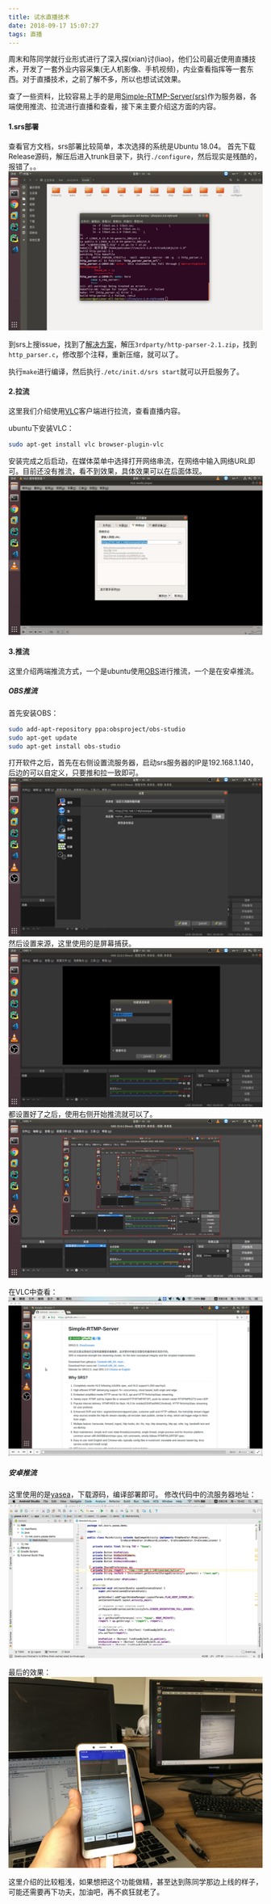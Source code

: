 ```yaml
---
title: 试水直播技术
date: 2018-09-17 15:07:27
tags: 直播
---
```


周末和陈同学就行业形式进行了深入探(xian)讨(liao)，他们公司最近使用直播技术，开发了一套外业内容采集(无人机影像、手机视频)，内业查看指挥等一套东西。对于直播技术，之前了解不多，所以也想试试效果。

查了一些资料，比较容易上手的是用[Simple-RTMP-Server(srs)](https://github.com/ossrs/srs)作为服务器，各端使用推流、拉流进行直播和查看，接下来主要介绍这方面的内容。

#### 1.srs部署

查看官方文档，srs部署比较简单，本次选择的系统是Ubuntu 18.04。
首先下载Release源码，解压后进入trunk目录下，执行`./configure`，然后现实是残酷的，报错了。。
![报错](testrtmplive/1.png)

到srs上搜issue，找到了[解决方案](https://github.com/ossrs/srs/issues/1065)，解压`3rdparty/http-parser-2.1.zip`，找到`http_parser.c`，修改那个注释，重新压缩，就可以了。

执行`make`进行编译，然后执行`./etc/init.d/srs start`就可以开启服务了。

#### 2.拉流

这里我们介绍使用[VLC](http://www.videolan.org/vlc/)客户端进行拉流，查看直播内容。

ubuntu下安装VLC：
```bash
sudo apt-get install vlc browser-plugin-vlc
```

安装完成之后启动，在媒体菜单中选择打开网络串流，在网络中输入网络URL即可。目前还没有推流，看不到效果，具体效果可以在后面体现。
![拉流](testrtmplive/2.png)

#### 3.推流

这里介绍两端推流方式，一个是ubuntu使用[OBS](https://obsproject.com/)进行推流，一个是在安卓推流。

##### OBS推流
首先安装OBS：
```bash
sudo add-apt-repository ppa:obsproject/obs-studio
sudo apt-get update
sudo apt-get install obs-studio
```

打开软件之后，首先在右侧设置流服务器，启动srs服务器的IP是192.168.1.140，后边的可以自定义，只要推和拉一致即可。
![设置](testrtmplive/3.png)
然后设置来源，这里使用的是屏幕捕获。
![设置来源](testrtmplive/4.png)
都设置好了之后，使用右侧开始推流就可以了。
![开始推流](testrtmplive/5.png)

在VLC中查看：
![查看推流](testrtmplive/6.png)

##### 安卓推流
这里使用的是[yasea](https://github.com/begeekmyfriend/yasea)，下载源码，编译部署即可。
修改代码中的流服务器地址：
![修改URL](testrtmplive/7.png)

最后的效果：
![效果](testrtmplive/8.jpg)

这里介绍的比较粗浅，如果想把这个功能做精，甚至达到陈同学那边上线的样子，可能还需要再下功夫，加油吧，再不疯狂就老了。